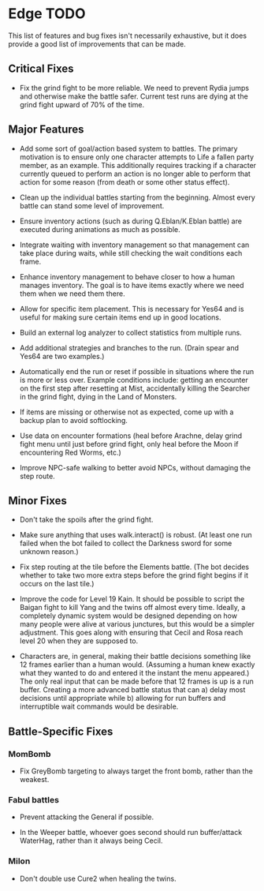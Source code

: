 # Edge TODO

This list of features and bug fixes isn't necessarily exhaustive, but it does
provide a good list of improvements that can be made.

## Critical Fixes

* Fix the grind fight to be more reliable. We need to prevent Rydia jumps and
  otherwise make the battle safer. Current test runs are dying at the grind
  fight upward of 70% of the time.

## Major Features

* Add some sort of goal/action based system to battles. The primary motivation
  is to ensure only one character attempts to Life a fallen party member, as an
  example. This additionally requires tracking if a character currently queued
  to perform an action is no longer able to perform that action for some reason
  (from death or some other status effect).

* Clean up the individual battles starting from the beginning. Almost every
  battle can stand some level of improvement.

* Ensure inventory actions (such as during Q.Eblan/K.Eblan battle) are executed
  during animations as much as possible.

* Integrate waiting with inventory management so that management can take place
  during waits, while still checking the wait conditions each frame.

* Enhance inventory management to behave closer to how a human manages
  inventory. The goal is to have items exactly where we need them when we need
  them there.

* Allow for specific item placement. This is necessary for Yes64 and is useful
  for making sure certain items end up in good locations.

* Build an external log analyzer to collect statistics from multiple runs.

* Add additional strategies and branches to the run. (Drain spear and Yes64 are
  two examples.)

* Automatically end the run or reset if possible in situations where the run is
  more or less over. Example conditions include: getting an encounter on the
  first step after resetting at Mist, accidentally killing the Searcher in the
  grind fight, dying in the Land of Monsters.

* If items are missing or otherwise not as expected, come up with a backup plan
  to avoid softlocking.

* Use data on encounter formations (heal before Arachne, delay grind fight menu
  until just before grind fight, only heal before the Moon if encountering Red
  Worms, etc.)

* Improve NPC-safe walking to better avoid NPCs, without damaging the step
  route.

## Minor Fixes

* Don't take the spoils after the grind fight.

* Make sure anything that uses walk.interact() is robust. (At least one run
  failed when the bot failed to collect the Darkness sword for some unknown
  reason.)

* Fix step routing at the tile before the Elements battle. (The bot decides
  whether to take two more extra steps before the grind fight begins if it
  occurs on the last tile.)

* Improve the code for Level 19 Kain. It should be possible to script the Baigan
  fight to kill Yang and the twins off almost every time. Ideally, a completely
  dynamic system would be designed depending on how many people were alive at
  various junctures, but this would be a simpler adjustment. This goes along
  with ensuring that Cecil and Rosa reach level 20 when they are supposed to.

* Characters are, in general, making their battle decisions something like 12
  frames earlier than a human would. (Assuming a human knew exactly what they
  wanted to do and entered it the instant the menu appeared.) The only real
  input that can be made before that 12 frames is up is a run buffer. Creating
  a more advanced battle status that can a) delay most decisions until
  appropriate while b) allowing for run buffers and interruptible wait commands
  would be desirable.

## Battle-Specific Fixes

### MomBomb

* Fix GreyBomb targeting to always target the front bomb, rather than the
  weakest.

### Fabul battles

* Prevent attacking the General if possible.

* In the Weeper battle, whoever goes second should run buffer/attack WaterHag,
  rather than it always being Cecil.

### Milon

* Don't double use Cure2 when healing the twins.

